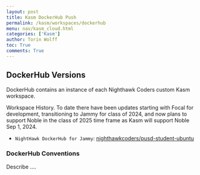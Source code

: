 ```yaml
---
layout: post
title: Kasm DockerHub Push
permalink: /kasm/workspaces/dockerhub
menu: nav/kasm_cloud.html
categories: ['Kasm']
author: Torin Wolff
toc: True
comments: True
---
```


## DockerHub Versions 

DockerHub contains an instance of each Nighthawk Coders custom Kasm workspace.  

Workspace History. To date there have been updates starting with Focal for development, transitioning to Jammy for class of 2024, and now plans to support Noble in the class of 2025 time frame as Kasm will support Noble Sep 1, 2024.

- `NightHawk DockerHub for Jammy`: [nighthawkcoders/pusd-student-ubuntu](https://hub.docker.com/repository/docker/nighthawkcoders/pusd-student-ubuntu/general)


### DockerHub Conventions 

Describe ....
